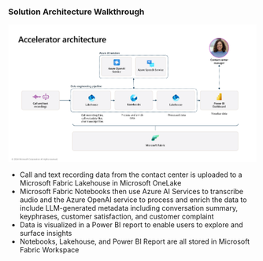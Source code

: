 ### **Solution Architecture Walkthrough**

![image](./images/readMe/ckm-v2-sa.png "Inserting image...")

- Call and text recording data from the contact center is uploaded to a Microsoft Fabric Lakehouse in Microsoft OneLake
- Microsoft Fabric Notebooks then use Azure AI Services to transcribe audio and the Azure OpenAI service to process and enrich the data to include LLM-generated metadata including conversation summary, keyphrases, customer satisfaction, and customer complaint
- Data is visualized in a Power BI report to enable users to explore and surface insights
- Notebooks, Lakehouse, and Power BI Report are all stored in Microsoft Fabric Workspace
